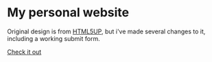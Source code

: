 # My personal website

Original design is from [HTML5UP](https://html5up.net/), but i've made several changes to it, including a working submit form.

[Check it out](http://onnilukkarila.com/)
